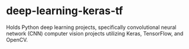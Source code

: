 # deep-learning-keras-tf
Holds Python deep learning projects, specifically convolutional neural network (CNN) computer vision projects utilizing Keras, TensorFlow, and OpenCV.
